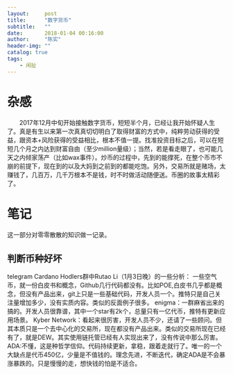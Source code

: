 ```yaml
---
layout:     post
title:      "数字货币"
subtitle:   ""
date:       2018-01-04 00:16:00
author:     "陈实"
header-img: ""
catalog: true
tags:
    - 闲扯
---
```


# 杂感
&emsp;&emsp;2017年12月中旬开始接触数字货币，短短半个月，已经让我开始怀疑人生了。真是有生以来第一次真真切切明白了取得财富的方式中，纯粹劳动获得的受益，跟资本+风险获得的受益相比，根本不值一提。找准投资目标之后，可以在短短几个月之内达到财富自由（至少million量级）；当然，若是看走眼了，也可能几天之内倾家荡产（比如wax事件）。炒币的过程中，先到的能撑死，在整个币市不崩的前提下，现在到的以及大妈到之前到的都能吃饱。另外，交易所就是赌场，太赚钱了，几百万，几千万根本不是钱，时不时做活动随便送。币圈的故事太精彩了。

# 笔记
这一部分对零零散散的知识做一记录。

## 判断币种好坏

telegram Cardano Hodlers群中Rutao Li（1月3日晚）的一些分析：
一些空气币，就一份白皮书和概念，Github几行代码都没有。比如POE,白皮书几乎都是概念，但没有产品出来，git上只是一些基础代码，开发人员一个。推特只是自己关注量增加多少，没有实质内容。类似的反面例子很多。
enigma：一群麻省出来的搞的。开发人员很靠谱，其中一个star有2k个，总量只有一亿代币，推特有更新应用场景。
Kyber Network：看起来很厉害，开发人员不少，还请了一些顾问。但其本质只是一个去中心化的交易所，现在都没有产品出来。类似的交易所现在已经有了，就是DEW。其实使用链托管已经有人实现出来了，没有传说中那么厉害。
ADA:不懂，这是种哲学信仰。代码持续更新，拿稳，跟着走就行了。唯一的一个大缺点是代币450亿，少量是不值钱的。理念先进，不断迭代，确定ADA是不会暴涨暴跌的。只是慢慢的走，想快钱的怕是不适合。
